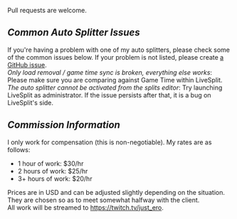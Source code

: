 Pull requests are welcome.

## *Common Auto Splitter Issues*
If you're having a problem with one of my auto splitters, please check some of the common issues below. If your problem is not listed, please create [a GitHub issue](https://github.com/just-ero/AutoSplitTools/issues/new/choose).  
*Only load removal / game time sync is broken, everything else works*: Please make sure you are comparing against Game Time within LiveSplit.  
*The auto splitter cannot be activated from the splits editor*: Try launching LiveSplit as administrator. If the issue persists after that, it is a bug on LiveSplit's side.

## *Commission Information*
I only work for compensation (this is non-negotiable). My rates are as follows:  
* 1 hour of work: $30/hr  
* 2 hours of work: $25/hr
* 3+ hours of work: $20/hr

Prices are in USD and can be adjusted slightly depending on the situation. They are chosen so as to meet somewhat halfway with the client.  
All work will be streamed to https://twitch.tv/just_ero.
